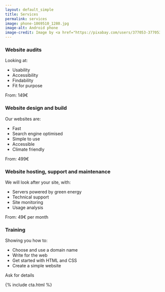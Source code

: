 ```yaml
---
layout: default_simple
title: Services
permalink: services
image: phone-1869510_1280.jpg
image-alt: Android phone
image-credit: Image by <a href="https://pixabay.com/users/377053-377053/?utm_source=link-attribution&utm_medium=referral&utm_campaign=image&utm_content=459196">377053</a> from <a href="https://pixabay.com//?utm_source=link-attribution&utm_medium=referral&utm_campaign=image&utm_content=459196">Pixabay</a>
---
```

### Website audits

Looking at:

- Usability
- Accessibility
- Findability
- Fit for purpose

<p class="notice">From: 149€</p>

### Website design and build

Our websites are:

- Fast
- Search engine optimised
- Simple to use
- Accessible
- Climate friendly

<p class="notice">From: 499€</p>

### Website hosting, support and maintenance

We will look after your site, with:

- Servers powered by green energy
- Technical support
- Site monitoring
- Usage analysis

<p class="notice">From: 49€ per month</p>

### Training

Showing you how to:

- Choose and use a domain name
- Write for the web
- Get started with HTML and CSS
- Create a simple website

<p class="notice">Ask for details</p>

{% include cta.html %}

